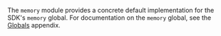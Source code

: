 The `memory` module provides a concrete default implementation for the SDK's
`memory` global. For documentation on the `memory` global, see the [Globals]
appendix.

  [Globals]: #guide/globals

